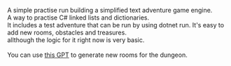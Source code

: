 A simple practise run building a simplified text adventure game engine.</br>
A way to practise C# linked lists and dictionaries.</br>
It includes a test adventure that can be run by using dotnet run. It's easy to add new rooms, obstacles and treasures.</br>
allthough the logic for it right now is very basic.</br>
</br>
You can use <a href="https://chatgpt.com/g/g-WwBqTSJwY-dungeon-crafter">this GPT</a> to generate new rooms for the dungeon.
